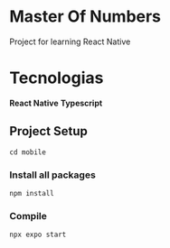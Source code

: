 # Master Of Numbers

Project for learning React Native

# Tecnologias

**React Native**
**Typescript**

## Project Setup

```
cd mobile
```

### Install all packages
```
npm install
```

### Compile
```
npx expo start
```

